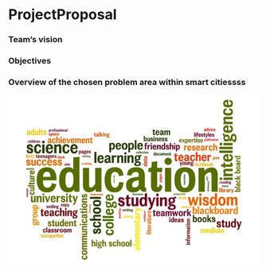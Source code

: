 # ProjectProposal

### Team’s vision

### Objectives

### Overview of the chosen problem area within smart citiessss

![education image](Writerside/topics/education_img.jpg "education")
